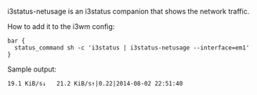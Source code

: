 i3status-netusage is an i3status companion that shows the network traffic.

How to add it to the i3wm config:

    bar {
      status_command sh -c 'i3status | i3status-netusage --interface=em1'
    }

Sample output:

    19.1 KiB/s↓   21.2 KiB/s↑|0.22|2014-08-02 22:51:40
